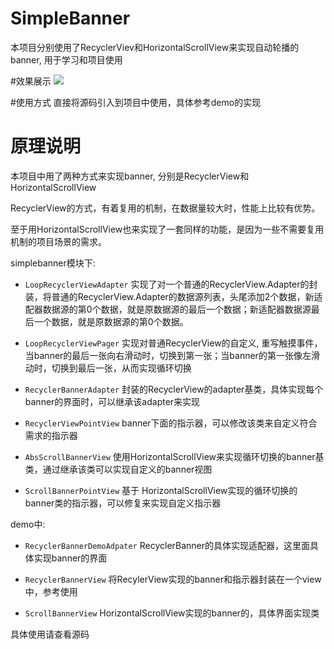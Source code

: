 # SimpleBanner
本项目分别使用了RecyclerViev和HorizontalScrollView来实现自动轮播的banner, 用于学习和项目使用

#效果展示
![](https://raw.githubusercontent.com/zhouteng0217/SimpleBanner/master/gif_banner.gif)


#使用方式
直接将源码引入到项目中使用，具体参考demo的实现

# 原理说明

本项目中用了两种方式来实现banner, 分别是RecyclerView和HorizontalScrollView

RecyclerView的方式，有着复用的机制，在数据量较大时，性能上比较有优势。

至于用HorizontalScrollView也来实现了一套同样的功能，是因为一些不需要复用机制的项目场景的需求。

simplebanner模块下:

* ```LoopRecyclerViewAdapter``` 实现了对一个普通的RecyclerView.Adapter的封装，将普通的RecyclerView.Adapter的数据源列表，头尾添加2个数据，新适配器数据源的第0个数据，就是原数据源的最后一个数据；新适配器数据源最后一个数据，就是原数据源的第0个数据。

* ```LoopRecyclerViewPager``` 实现对普通RecyclerView的自定义, 重写触摸事件，当banner的最后一张向右滑动时，切换到第一张；当banner的第一张像左滑动时，切换到最后一张，从而实现循环切换

* ```RecyclerBannerAdapter``` 封装的RecyclerView的adapter基类，具体实现每个banner的界面时，可以继承该adapter来实现

* ```RecyclerViewPointView```  banner下面的指示器，可以修改该类来自定义符合需求的指示器

* ```AbsScrollBannerView``` 使用HorizontalScrollView来实现循环切换的banner基类，通过继承该类可以实现自定义的banner视图

* ```ScrollBannerPointView``` 基于 HorizontalScrollView实现的循环切换的banner类的指示器，可以修复来实现自定义指示器

demo中:

* ```RecyclerBannerDemoAdpater```  RecyclerBanner的具体实现适配器，这里面具体实现banner的界面

* ```RecyclerBannerView``` 将RecylerView实现的banner和指示器封装在一个view中，参考使用

* ```ScrollBannerView``` HorizontalScrollView实现的banner的，具体界面实现类

  
具体使用请查看源码

















